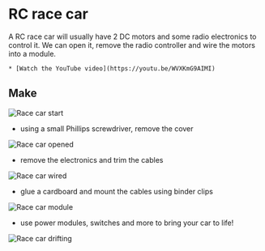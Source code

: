 # RC race car

A RC race car will usually have 2 DC motors and some radio electronics to control it. We can open it, remove the radio controller and wire the motors into a module.

    * [Watch the YouTube video](https://youtu.be/WVXKmG9AIMI)

## Make

![Race car start](/assets/racecarstart.jpg)

* using a small Phillips screwdriver, remove the cover

![Race car opened](/assets/racecaropened.jpg)

* remove the electronics and trim the cables

![Race car wired](/assets/racecarreadytowire.jpg)

* glue a cardboard and mount the cables using binder clips

![Race car module](/assets/racecarmodule.jpg)

* use power modules, switches and more to bring your car to life!

![Race car drifting](/assets/racecardrifting.gif)

